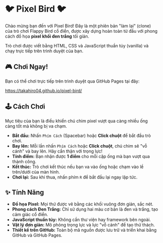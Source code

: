 # 🐦 Pixel Bird 🐦

Chào mừng bạn đến với Pixel Bird! Đây là một phiên bản "làm lại" (clone) của trò chơi Flappy Bird cổ điển, được xây dựng hoàn toàn từ đầu với phong cách đồ họa **pixel khối đen trắng** tối giản.

Trò chơi được viết bằng HTML, CSS và JavaScript thuần túy (vanilla) và chạy trực tiếp trên trình duyệt của bạn.

## 🎮 Chơi Ngay!

Bạn có thể chơi trực tiếp trên trình duyệt qua GitHub Pages tại đây:

https://takahiro04.github.io/pixel-bird/

## 🕹️ Cách Chơi

Mục tiêu của bạn là điều khiển chú chim pixel vượt qua càng nhiều ống càng tốt mà không bị va chạm.

* **Bắt đầu:** Nhấn `Phím Cách` (Spacebar) hoặc **Click chuột** để bắt đầu trò chơi.
* **Bay lên:** Mỗi lần nhấn `Phím Cách` hoặc **Click chuột**, chú chim sẽ "vỗ cánh" và bay lên. Hãy cẩn thận với trọng lực!
* **Tính điểm:** Bạn nhận được **1 điểm** cho mỗi cặp ống mà bạn vượt qua thành công.
* **Kết thúc:** Trò chơi kết thúc nếu bạn va vào ống hoặc chạm vào lề trên/dưới của màn hình.
* **Chơi lại:** Sau khi thua, nhấn phím `R` để bắt đầu lại ngay lập tức.

## ✨ Tính Năng

* **Đồ họa Pixel:** Mọi thứ được vẽ bằng các khối vuông đơn giản, sắc nét.
* **Phong cách Đen Trắng:** Chỉ sử dụng hai màu cơ bản là đen và trắng, tạo cảm giác cổ điển.
* **JavaScript thuần túy:** Không cần thư viện hay framework bên ngoài.
* **Vật lý đơn giản:** Mô phỏng trọng lực và lực "vỗ cánh" để tạo thử thách.
* **Thiết kế trên GitHub:** Toàn bộ mã nguồn được lưu trữ và triển khai bằng GitHub và GitHub Pages.
